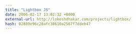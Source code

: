 ```yaml
---
title: "Lightbox JS"
date: 2006-02-17 13:02:32 +0000
external-url: http://lokeshdhakar.com/projects/lightbox/
hash: 02889e96c28afc38610a2567f7ddeb47
---
```



